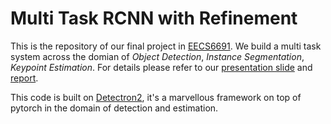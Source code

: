 # Multi Task RCNN with Refinement

This is the repository of our final project in [EECS6691](https://courseworks2.columbia.edu/courses/125313). We build a multi task system across the domian of *Object Detection*, *Instance Segmentation*, *Keypoint Estimation*. For details please refer to our [presentation slide](https://docs.google.com/presentation/d/1YKi3ZLzx7Ps7KIZYOzZmKffhNW6VDJ8Z2AzeOF6qeYc/edit#slide=id.gcd5ca95077_0_80) and [report](https://github.com/ecbme6040/e6691-2021spring-project-jyzm-jy3114-zm2354).

This code is built on [Detectron2](https://github.com/facebookresearch/detectron2/tree/72059968a2b2337ab34c86ddcbfc2f22e6914ff3), it's a marvellous framework on top of pytorch in the domain of detection and estimation.
